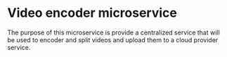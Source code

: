 # Video encoder microservice

The purpose of this microservice is provide a centralized service that will be used to encoder and split videos and upload them to a cloud provider service.
